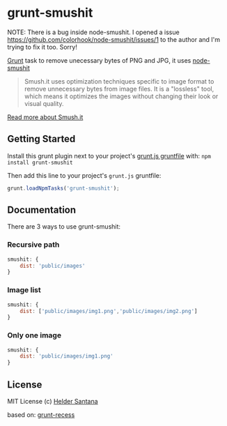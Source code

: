 grunt-smushit
=============

NOTE: There is a bug inside node-smushit. I opened a issue https://github.com/colorhook/node-smushit/issues/1 to the author and I'm trying to fix it too. Sorry!

[Grunt][grunt] task to remove unecessary bytes of PNG and JPG, it uses [node-smushit][node-smushit] 

> Smush.it uses optimization techniques specific to image format to remove unnecessary bytes from image files. It is a "lossless" tool, which means it optimizes the images without changing their look or visual quality.

[Read more about Smush.it][smushit-site]

## Getting Started

Install this grunt plugin next to your project's [grunt.js gruntfile][getting_started] with: `npm install grunt-smushit`

Then add this line to your project's `grunt.js` gruntfile:

```javascript
grunt.loadNpmTasks('grunt-smushit');
```

## Documentation
There are 3 ways to use grunt-smushit:

### Recursive path

```js
smushit: {
	dist: 'public/images'
}
```

### Image list

```js
smushit: {
	dist: ['public/images/img1.png','public/images/img2.png']
}
```

### Only one image

```js
smushit: {
	dist: 'public/images/img1.png'
}
```

## License

MIT License
(c) [Helder Santana](http://heldr.com)

based on: [grunt-recess][grunt-recess]

[grunt]: https://github.com/cowboy/grunt
[node-smushit]: https://github.com/colorhook/node-smushit
[getting_started]: https://github.com/cowboy/grunt/blob/master/docs/getting_started.md
[grunt-recess]: https://github.com/sindresorhus/grunt-recess
[smushit-site]: http://www.smushit.com/ysmush.it/